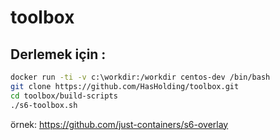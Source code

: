 # toolbox

## Derlemek için :
```bash
docker run -ti -v c:\workdir:/workdir centos-dev /bin/bash
git clone https://github.com/HasHolding/toolbox.git
cd toolbox/build-scripts
./s6-toolbox.sh
```


örnek:
https://github.com/just-containers/s6-overlay

